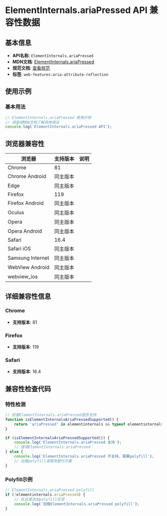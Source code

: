 # ElementInternals.ariaPressed API 兼容性数据

## 基本信息

- **API名称**: `ElementInternals.ariaPressed`
- **MDN文档**: [ElementInternals.ariaPressed](https://developer.mozilla.org/docs/Web/API/ElementInternals/ariaPressed)
- **规范文档**: [查看规范](https://w3c.github.io/aria/#dom-ariamixin-ariapressed)
- **标签**: `web-features:aria-attribute-reflection`

## 使用示例

### 基本用法

```javascript
// ElementInternals.ariaPressed 使用示例
// 请查阅MDN文档了解具体用法
console.log('ElementInternals.ariaPressed API');
```

## 浏览器兼容性

| 浏览器 | 支持版本 | 说明 |
|--------|----------|------|
| Chrome | 81 |  |
| Chrome Android | 同主版本 |  |
| Edge | 同主版本 |  |
| Firefox | 119 |  |
| Firefox Android | 同主版本 |  |
| Oculus | 同主版本 |  |
| Opera | 同主版本 |  |
| Opera Android | 同主版本 |  |
| Safari | 16.4 |  |
| Safari iOS | 同主版本 |  |
| Samsung Internet | 同主版本 |  |
| WebView Android | 同主版本 |  |
| webview_ios | 同主版本 |  |

## 详细兼容性信息

### Chrome

- **支持版本**: 81

### Firefox

- **支持版本**: 119

### Safari

- **支持版本**: 16.4

## 兼容性检查代码

### 特性检测

```javascript
// 检查ElementInternals.ariaPressed是否支持
function isElementInternalsAriaPressedSupported() {
    return 'ariaPressed' in elementinternals && typeof elementinternals.ariaPressed === 'function';
}

if (isElementInternalsAriaPressedSupported()) {
    console.log('ElementInternals.ariaPressed 支持');
    // 使用ElementInternals.ariaPressed
} else {
    console.log('ElementInternals.ariaPressed 不支持，需要polyfill');
    // 加载polyfill或使用替代方案
}
```

### Polyfill示例

```javascript
// ElementInternals.ariaPressed polyfill
if (!elementinternals.ariaPressed) {
    // 在这里添加polyfill实现
    console.log('加载ElementInternals.ariaPressed polyfill');
}
```

